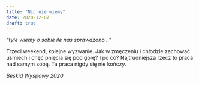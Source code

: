 ```yaml
---
title: "Nic nie wiemy"
date: 2020-12-07
draft: true
---
```

*"tyle wiemy o sobie ile nas sprawdzono..."*

Trzeci weekend, kolejne wyzwanie. Jak w zmęczeniu i chłodzie zachować uśmiech i chęć pnięcia się pod górę? I po co?
Najtrudniejsza rzecz to praca nad samym sobą. Ta praca nigdy się nie kończy.

*Beskid Wyspowy 2020*
